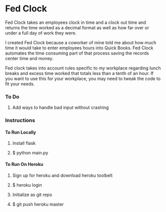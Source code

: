 # Fed Clock 

Fed Clock takes an employees clock in time and a clock out time 
and returns the time worked as a decimal format as well
as how far over or under a full day of work they were.

I created Fed Clock because a coworker of mine told me about
how much time it would take to enter employees hours into 
Quick Books. Fed Clock automates the time consuming part 
of that process saving the records center time and money.

Fed clock takes into account rules specific to my
workplace regarding lunch breaks and excess time worked
that totals less than a tenth of an hour. If you want to 
use this for your workplace, you may need to tweak the 
code to fit your needs. 

### To Do 

1. Add ways to handle bad input without crashing 


### Instructions

#### To Run Locally

1. Install flask

2. $ python main.py

#### To Run On Heroku

1. Sign up for heroku and download heroku toolbelt

2. $ heroku login

3. Initialize as git repo

4. $ git push heroku master 